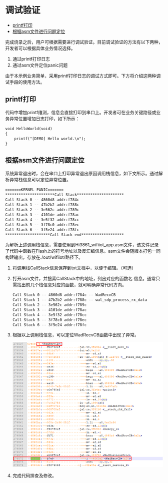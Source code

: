 # 调试验证<a name="ZH-CN_TOPIC_0000001171774082"></a>

-   [printf打印](#section42891145143811)
-   [根据asm文件进行问题定位](#section754719373917)

完成烧录之后，用户可根据需要进行调试验证。目前调试验证的方法有以下两种，开发者可以根据具体业务情况选择。

1.  通过printf打印日志
2.  通过asm文件定位panic问题

由于本示例业务简单，采用printf打印日志的调试方式即可。下方将介绍这两种调试手段的使用方法。

## printf打印<a name="section42891145143811"></a>

代码中增加printf维测，信息会直接打印到串口上。开发者可在业务关键路径或业务异常位置增加日志打印，如下所示：

```
void HelloWorld(void)
{
    printf("[DEMO] Hello world.\n");
}
```

## 根据asm文件进行问题定位<a name="section754719373917"></a>

系统异常退出时，会在串口上打印异常退出原因调用栈信息，如下文所示。通过解析异常栈信息可以定位异常位置。

```
=======KERNEL PANIC=======
**********************Call Stack*********************
Call Stack 0 -- 4860d8 addr:f784c
Call Stack 1 -- 47b2b2 addr:f788c
Call Stack 2 -- 3e562c addr:f789c
Call Stack 3 -- 4101de addr:f78ac
Call Stack 4 -- 3e5f32 addr:f78cc
Call Stack 5 -- 3f78c0 addr:f78ec
Call Stack 6 -- 3f5e24 addr:f78fc
********************Call Stack end*******************
```

为解析上述调用栈信息，需要使用到Hi3861\_wifiiot\_app.asm文件，该文件记录了代码中函数在Flash上的符号地址以及反汇编信息。asm文件会随版本打包一同构建输出，存放在./out/wifiiot/路径下。

1.  将调用栈CallStack信息保存到txt文档中，以便于编辑。（可选）
2.  打开asm文件，并搜索CallStack中的地址，列出对应的函数名 信息。通常只需找出前几个栈信息对应的函数，就可明确异常代码方向。

    ```
    Call Stack 0 -- 4860d8 addr:f784c -- WadRecvCB
    Call Stack 1 -- 47b2b2 addr:f788c -- wal_sdp_process_rx_data
    Call Stack 2 -- 3e562c addr:f789c
    Call Stack 3 -- 4101de addr:f78ac
    Call Stack 4 -- 3e5f32 addr:f78cc
    Call Stack 5 -- 3f78c0 addr:f78ec
    Call Stack 6 -- 3f5e24 addr:f78fc
    ```

3.  根据以上调用栈信息，可以定位WadRecvCB函数中出现了异常。

    ![](figures/zh-cn_image_0000001185334336.png)

4.  完成代码排查及修改。

